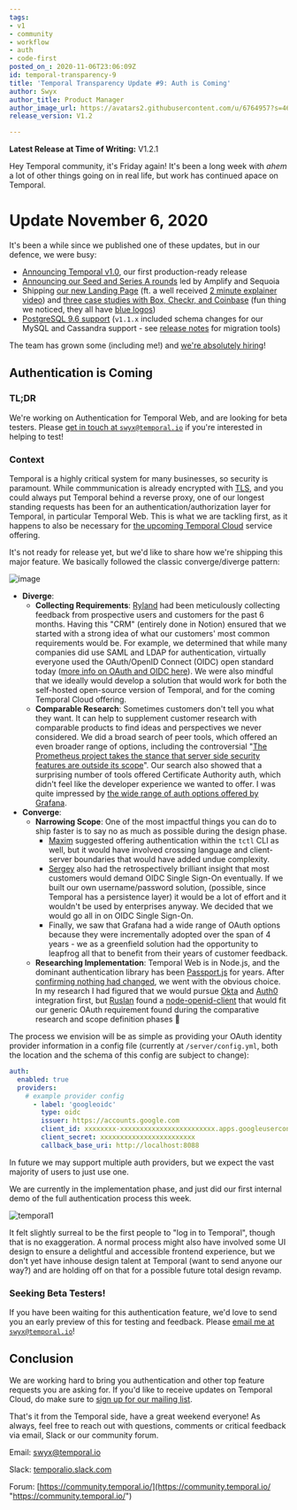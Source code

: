 ```yaml
---
tags:
- v1
- community
- workflow
- auth
- code-first
posted_on_: 2020-11-06T23:06:09Z
id: temporal-transparency-9
title: 'Temporal Transparency Update #9: Auth is Coming'
author: Swyx
author_title: Product Manager
author_image_url: https://avatars2.githubusercontent.com/u/6764957?s=460&u=97ad815028595b73b06ee4b0510e66bbe391228d&v=4
release_version: V1.2

---
```

<!--truncate-->

**Latest Release at Time of Writing:** V1.2.1

Hey Temporal community, it's Friday again! It's been a long week with *ahem* a lot of other things going on in real life, but work has continued apace on Temporal.

# Update November 6, 2020

It's been a while since we published one of these updates, but in our defence, we were busy: 

- [Announcing Temporal v1.0](https://docs.temporal.io/blog/temporal-v1-announcement), our first production-ready release
- [Announcing our Seed and Series A rounds](https://docs.temporal.io/blog/funding-announcement) led by Amplify and Sequoia
- Shipping [our new Landing Page](http://temporal.io/) (ft. a well received [2 minute explainer video](https://www.youtube.com/watch?v=f-18XztyN6c&feature=emb_title)) and [three case studies with Box, Checkr, and Coinbase](https://docs.temporal.io/blog/tags/case-study) (fun thing we noticed, they all have [blue logos](https://www.logomaker.com/blog/2017/09/27/blue-logos/))
- [PostgreSQL 9.6 support](https://github.com/temporalio/temporal/releases/tag/v1.2.1) (`v1.1.x` included schema changes for our MySQL and Cassandra support - see [release notes](https://github.com/temporalio/temporal/releases/tag/v1.1.1) for migration tools)

The team has grown some (including me!) and [we're absolutely hiring](https://www.temporal.io/careers/)!

## Authentication is Coming

### TL;DR

We're working on Authentication for Temporal Web, and are looking for beta testers. Please <a href="mailto:swyx@temporal.io">get in touch at `swyx@temporal.io`</a> if you're interested in helping to test!

### Context

Temporal is a highly critical system for many businesses, so security is paramount. 
While commmunication is already encrypted with [TLS](https://docs.temporal.io/docs/configure-temporal-server/#tls), 
and you could always put Temporal behind a reverse proxy,
one of our longest standing requests has been for an authentication/authorization layer for Temporal, in particular Temporal Web. 
This is what we are tackling first, 
as it happens to also be necessary for [the upcoming Temporal Cloud](https://temporal.us17.list-manage.com/subscribe/post?u=2334a0f23e55fd1840613755d&id=bbbbd4709f) service offering. 

It's not ready for release yet, but we'd like to share how we're shipping this major feature. We basically followed the classic converge/diverge pattern:

![image](https://user-images.githubusercontent.com/6764957/98401393-92855580-20a0-11eb-8098-0f331163c87a.png)

- **Diverge**:
  - **Collecting Requirements**: [Ryland](https://twitter.com/taillogs) had been meticulously collecting feedback from prospective users and customers for the past 6 months. Having this "CRM" (entirely done in Notion) ensured that we started with a strong idea of what our customers' most common requirements would be. For example, we determined that while many companies did use SAML and LDAP for authentication, virtually everyone used the OAuth/OpenID Connect (OIDC) open standard today ([more info on OAuth and OIDC here](https://developer.okta.com/blog/2019/10/21/illustrated-guide-to-oauth-and-oidc)). We were also mindful that we ideally would develop a solution that would work for both the self-hosted open-source version of Temporal, and for the coming Temporal Cloud offering.
  - **Comparable Research**: Sometimes customers don't tell you what they want. It can help to supplement customer research with comparable products to find ideas and perspectives we never considered. We did a broad search of peer tools, which offered an even broader range of options, including the controversial "[The Prometheus project takes the stance that server side security features are outside its scope]( https://www.robustperception.io/prometheus-security-authentication-authorization-and-encryption)". Our search also showed that a surprising number of tools offered Certificate Authority auth, which didn't feel like the developer experience we wanted to offer. I was quite impressed by [the wide range of auth options offered by Grafana](https://grafana.com/docs/grafana/latest/auth/).
- **Converge**:
  - **Narrowing Scope**: One of the most impactful things you can do to ship faster is to say no as much as possible during the design phase. 
    - [Maxim](https://www.linkedin.com/in/fateev/) suggested offering authentication within the `tctl` CLI as well, but it would have involved crossing language and client-server boundaries that would have added undue complexity. 
    - [Sergey](https://dev.to/temporalio/why-i-joined-temporal-19dg) also had the retrospectively brilliant insight that most customers would demand OIDC Single Sign-On eventually. If we built our own username/password solution, (possible, since Temporal has a persistence layer) it would be a lot of effort and it wouldn't be used by enterprises anyway. We decided that we would go all in on OIDC Single Sign-On. 
    - Finally, we saw that Grafana had a wide range of OAuth options because they were incrementally adopted over the span of 4 years - we as a greenfield solution had the opportunity to leapfrog all that to benefit from their years of customer feedback.
  - **Researching Implementation**: Temporal Web is in Node.js, and the dominant authentication library has been [Passport.js](http://www.passportjs.org/) for years. After [confirming nothing had changed](https://twitter.com/swyx/status/1315754745412284416), we went with the obvious choice. In my research I had figured that we would pursue [Okta](http://www.passportjs.org/packages/passport-okta-oauth) and [Auth0](http://www.passportjs.org/packages/passport-auth0) integration first, but [Ruslan](https://www.linkedin.com/in/feedmeapples) found a [node-openid-client](https://github.com/panva/node-openid-client) that would fit our generic OAuth requirement found during the comparative research and scope definition phases :tada:
 
The process we envision will be as simple as providing your OAuth identity provider information in a config file (currently at `/server/config.yml`, both the location and the schema of this config are subject to change):

```yaml
auth:
  enabled: true
  providers:
    # example provider config
	  - label: 'googleoidc'
	    type: oidc
	    issuer: https://accounts.google.com
	    client_id: xxxxxxxx-xxxxxxxxxxxxxxxxxxxxxxxx.apps.googleusercontent.com
	    client_secret: xxxxxxxxxxxxxxxxxxxxxxxx
	    callback_base_uri: http://localhost:8088
```

In future we may support multiple auth providers, but we expect the vast majority of users to just use one.

We are currently in the implementation phase, and just did our first internal demo of the full authentication process this week. 

![temporal1](https://user-images.githubusercontent.com/6764957/98401239-518d4100-20a0-11eb-8acf-bd9703d7f073.gif)

It felt slightly surreal to be the first people to "log in to Temporal", though that is no exaggeration. A normal process might also have involved some UI design to ensure a delightful and accessible frontend experience, but we don't yet have inhouse design talent at Temporal (want to send anyone our way?) and are holding off on that for a possible future total design revamp.

### Seeking Beta Testers!

If you have been waiting for this authentication feature, we'd love to send you an early preview of this for testing and feedback. Please <a href="mailto:swyx@temporal.io">email me at `swyx@temporal.io`</a>!

## Conclusion

We are working hard to bring you authentication and other top feature requests you are asking for. If you'd like to receive updates on Temporal Cloud, do make sure to [sign up for our mailing list](https://temporal.us17.list-manage.com/subscribe/post?u=2334a0f23e55fd1840613755d&id=bbbbd4709f).

That's it from the Temporal side, have a great weekend everyone! As always, feel free to reach out with questions, comments or critical feedback via email, Slack or our community forum.

Email: [swyx@temporal.io](mailto:swyx@temporal.io)

Slack: [temporalio.slack.com](http://temporalio.slack.com/)

Forum: [https://community.temporal.io/](https://community.temporal.io/ "https://community.temporal.io/")
